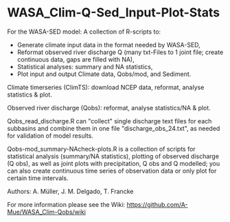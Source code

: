 # WASA_Clim-Q-Sed_Input-Plot-Stats

For the WASA-SED model: A collection of R-scripts to:
- Generate climate input data in the format needed by WASA-SED, 
- Reformat observed river discharge Q (many txt-Files to 1 joint file; create continuous data, gaps are filled with NA), 
- Statistical analyses: summary and NA statistics,
- Plot input and output Climate data, Qobs/mod, and Sediment. 

Climate timerseries (ClimTS): download NCEP data, reformat, analyse statistics &amp; plot. 

Observed river discharge (Qobs): reformat, analyse statistics/NA &amp; plot. 

Qobs_read_discharge.R can "collect" single discharge text files for each subbasins and combine them in one file "discharge_obs_24.txt", as needed for validation of model results.

Qobs-mod_summary-NAcheck-plots.R is a collection of scripts for statistical analysis (summary/NA statistics), plotting of observed discharge (Q obs), as well as joint plots with precipitation, Q obs and Q modelled; you can also create continuous time series of observation data or only plot for certain time intervals.

Authors: A. Müller, J. M. Delgado, T. Francke 

For more information please see the Wiki: https://github.com/A-Mue/WASA_Clim-Qobs/wiki

